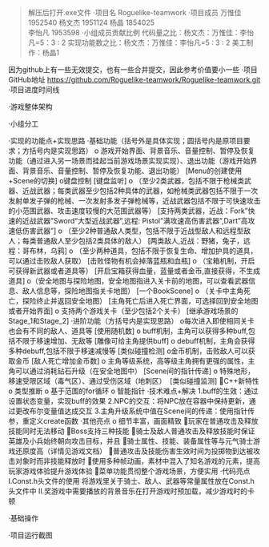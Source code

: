 >解压后打开.exe文件
·项目名 Roguelike-teamwork
·项目成员
万惟佳 1952540
杨文杰 1951124
杨晶   1854025	
李怡凡 1953598
·小组成员贡献比例
代码量之比：杨文杰：万惟佳：李怡凡=5：3 : 2
实现功能数之比：杨文杰：万惟佳：李怡凡=5 : 3 : 2
美工制作：杨晶1

因为github上有一些无效提交，也有一些合并提交，因此参考价值要小一些
·项目GitHub地址
https://github.com/Roguelike-teamwork/Roguelike-teamwork.git
·项目进度时间线

·游戏整体架构


·小组分工

·实现的功能点+实现思路
·基础功能（括号外是具体实现；圆括号内是原项目要求；方括号内是实现思路）
o 游戏开始界面、背景音乐、音量控制、暂停及恢复功能（通过进入另一场景而挂起当前游戏场景实现实现）、退出功能（游戏开始界面、背景音乐、音量控制、暂停及恢复功能、退出功能）
[Menu的创建使用+Scene的切换]
o键盘控制
[键盘监听]
o （至少2类武器，包括不限于枪械类武器、近战武器；每类武器至少包括2种具体的武器，如枪械类武器包括不限于一次发射单发子弹的枪械、一次发射多发子弹枪械等，近战武器包括不限于可快速攻击的小范围武器、攻击速度较慢的大范围武器等）
[支持两类武器，近战：Fork”快速的近战武器”Sword“大型近战武器”,远程: Pistol”满攻速高伤害武器”,Dart”高攻速低伤害武器”]
o （至少2种普通敌人类型，包括不限于近战型敌人和远程型敌人；每类普通敌人至少包括2类具体的敌人）
		[两类敌人,近战：野猪，兔子，远程：哥布林，乌鸦]
o （至少两种道具，包括不限于恢复生命、增加护具的道具，可以通过击败敌人获取）
	[击败怪物有机会掉落蓝瓶和血瓶]
o （宝箱机制，开启可获得新武器或者道具等）
[开启宝箱获得血量，蓝量或者金币,直接获得，不生成道具]
o（安全地图与探险地图，安全地图指进入关卡前的地图，可以查看武器信息、敌人信息等，探险地图指关卡地图）
[一个BookScene]
o （关卡中主角死亡，探险终止并返回安全地图）
[主角死亡后进入死亡界面，可选择回到安全地图或者开始界面]
o 支持两个游戏关卡（至少包括2个关卡）
[继承游戏场景的Stage_1和Stage_2]
·进阶功能（方括号内是实现思路）
o每次进入即使相同关卡也会有不同的敌人、道具等
[使用随机数]
o buff机制，主角可以获得多种buff,包括不限于移速增加、无敌等
[雕像可给主角提供buff]
o debuff机制，主角会获得多种debuff,包括不限于移速减慢等
[类似碰撞检测]
o金币机制，击败敌人可以获取金币
[敌人死亡增加金币数]
o 主角等级系统，高等级主角拥有更强的属性，主角可以通过消耗钻石升级（在安全地图中）
[Scene间的指针传递]
o 特殊地形，移速受限区域（毒气区）、通过受伤区域（地刺区） 
[类似碰撞监测]
C++新特性
o 类型推断
o 基于范围的for循环
o 智能指针
·技术难点+解决
1.buff的生效：通过设置状态变量，实现buff的效果
2.NPC的交互：将NPC放在容器中保持更新，通过更改布尔变量值达成交互
3.主角升级系统中值在Scene间的传递：使用指针传参，重定义create函数
·其他亮点
o 细节丰富，画面精致
玩家在普通攻击及释放技能同时无法移动
Boss支持三种技能
骑士及敌人普通攻击及释放技能时保证英雄及小兵始终朝向攻击目标，并且
骑士属性、技能、装备属性等与元气骑士游戏还原度高（详情见游戏文档）
普通攻击及技能伤害生效时间为投掷物到达被攻击对象时而非技能释放时
使用多种帧动画，素材中混入了知名游戏的元素，提高玩家游戏体验提升游戏体验
菜单功能贯彻整个游戏场景，方便实用
·代码亮点
I.Const.h头文件的使用
将游戏里关于骑士、敌人、武器等常量属性放在Const.h头文件中
II.奖游戏中需要播放的背景音乐在打开游戏时预加载，减少游戏时的卡顿

·基础操作

·项目运行截图




